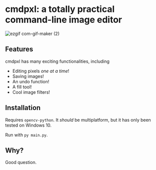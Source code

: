 # cmdpxl: a totally practical command-line image editor
![ezgif com-gif-maker (2)](https://user-images.githubusercontent.com/30610197/128618252-d00100dd-6ca4-4089-b7a1-d7790b99a1cc.gif)

## Features
cmdpxl has many exciting functionalities, including
- Editing pixels *one at a time*!
- Saving images!
- An undo function!
- A fill tool!
- Cool image filters!

## Installation
Requires `opencv-python`. It *should* be multiplatform, but it has only been tested on Windows 10.

Run with `py main.py`.

## Why?
Good question.
